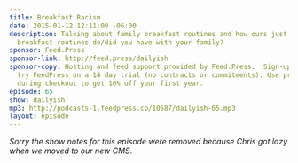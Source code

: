 ```yaml
---
title: Breakfast Racism
date: 2015-01-12 12:11:00 -06:00
description: Talking about family breakfast routines and how ours just changed. What
  breakfast routines do/did you have with your family?
sponsor: Feed.Press
sponsor-link: http://feed.press/dailyish
sponsor-copy: Hosting and feed support provided by Feed.Press.  Sign-up today and
  try FeedPress on a 14 day trial (no contracts or commitments). Use promo code "dailyish"
  during checkout to get 10% off your first year.
episode: 65
show: dailyish
mp3: http://podcasts-1.feedpress.co/10587/dailyish-65.mp3
layout: episode
---
```


<em>Sorry the show notes for this episode were removed because Chris got lazy when we moved to our new CMS</em>.
